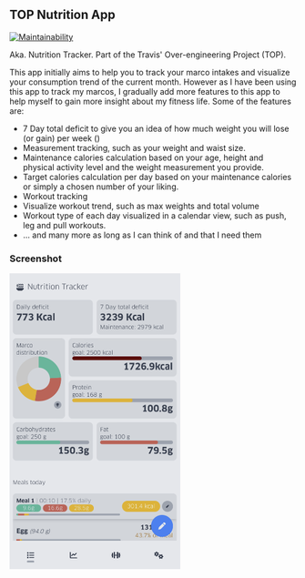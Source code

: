 ## TOP Nutrition App

[![Maintainability](https://api.codeclimate.com/v1/badges/c10a8f936362e8817ad7/maintainability)](https://codeclimate.com/github/travistang/TOP-Nutrition-App/maintainability)

Aka. Nutrition Tracker. Part of the Travis' Over-engineering Project (TOP).

This app initially aims to help you to track your marco intakes and visualize your consumption trend of the current month. However as I have been using this app to track my marcos, I gradually add more features to this app to help myself to gain more insight about my fitness life. Some of the features are:
  - 7 Day total deficit to give you an idea of how much weight you will lose (or gain) per week ()
  - Measurement tracking, such as your weight and waist size.
  - Maintenance calories calculation based on your age, height and physical activity level and the weight measurement you provide.
  - Target calories calculation per day based on your maintenance calories or simply a chosen number of your liking.
  - Workout tracking
  - Visualize workout trend, such as max weights and total volume
  - Workout type of each day visualized in a calendar view, such as push, leg and pull workouts.
  - ... and many more as long as I can think of and that I need them

### Screenshot
<img src="./images/screenshot.png" alt="drawing" width="300"/>
